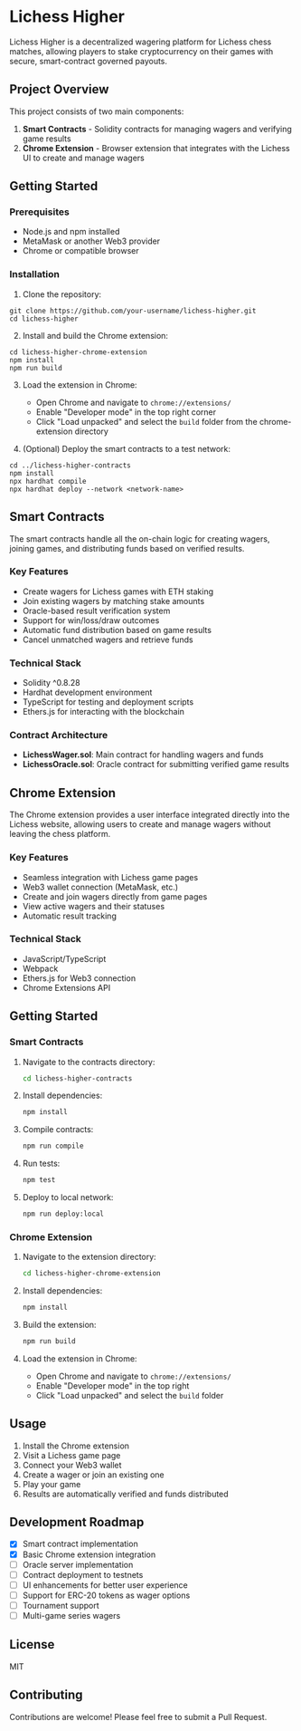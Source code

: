 # Lichess Higher

Lichess Higher is a decentralized wagering platform for Lichess chess matches, allowing players to stake cryptocurrency on their games with secure, smart-contract governed payouts.

## Project Overview

This project consists of two main components:

1. **Smart Contracts** - Solidity contracts for managing wagers and verifying game results
2. **Chrome Extension** - Browser extension that integrates with the Lichess UI to create and manage wagers

## Getting Started

### Prerequisites

- Node.js and npm installed
- MetaMask or another Web3 provider
- Chrome or compatible browser

### Installation

1. Clone the repository:
```
git clone https://github.com/your-username/lichess-higher.git
cd lichess-higher
```

2. Install and build the Chrome extension:
```
cd lichess-higher-chrome-extension
npm install
npm run build
```

3. Load the extension in Chrome:
   - Open Chrome and navigate to `chrome://extensions/`
   - Enable "Developer mode" in the top right corner
   - Click "Load unpacked" and select the `build` folder from the chrome-extension directory

4. (Optional) Deploy the smart contracts to a test network:
```
cd ../lichess-higher-contracts
npm install
npx hardhat compile
npx hardhat deploy --network <network-name>
```

## Smart Contracts

The smart contracts handle all the on-chain logic for creating wagers, joining games, and distributing funds based on verified results.

### Key Features

- Create wagers for Lichess games with ETH staking
- Join existing wagers by matching stake amounts
- Oracle-based result verification system
- Support for win/loss/draw outcomes
- Automatic fund distribution based on game results
- Cancel unmatched wagers and retrieve funds

### Technical Stack

- Solidity ^0.8.28
- Hardhat development environment
- TypeScript for testing and deployment scripts
- Ethers.js for interacting with the blockchain

### Contract Architecture

- **LichessWager.sol**: Main contract for handling wagers and funds
- **LichessOracle.sol**: Oracle contract for submitting verified game results

## Chrome Extension

The Chrome extension provides a user interface integrated directly into the Lichess website, allowing users to create and manage wagers without leaving the chess platform.

### Key Features

- Seamless integration with Lichess game pages
- Web3 wallet connection (MetaMask, etc.)
- Create and join wagers directly from game pages
- View active wagers and their statuses
- Automatic result tracking

### Technical Stack

- JavaScript/TypeScript
- Webpack
- Ethers.js for Web3 connection
- Chrome Extensions API

## Getting Started

### Smart Contracts

1. Navigate to the contracts directory:
   ```bash
   cd lichess-higher-contracts
   ```

2. Install dependencies:
   ```bash
   npm install
   ```

3. Compile contracts:
   ```bash
   npm run compile
   ```

4. Run tests:
   ```bash
   npm test
   ```

5. Deploy to local network:
   ```bash
   npm run deploy:local
   ```

### Chrome Extension

1. Navigate to the extension directory:
   ```bash
   cd lichess-higher-chrome-extension
   ```

2. Install dependencies:
   ```bash
   npm install
   ```

3. Build the extension:
   ```bash
   npm run build
   ```

4. Load the extension in Chrome:
   - Open Chrome and navigate to `chrome://extensions/`
   - Enable "Developer mode" in the top right
   - Click "Load unpacked" and select the `build` folder

## Usage

1. Install the Chrome extension
2. Visit a Lichess game page
3. Connect your Web3 wallet
4. Create a wager or join an existing one
5. Play your game
6. Results are automatically verified and funds distributed

## Development Roadmap

- [x] Smart contract implementation
- [x] Basic Chrome extension integration
- [ ] Oracle server implementation
- [ ] Contract deployment to testnets
- [ ] UI enhancements for better user experience
- [ ] Support for ERC-20 tokens as wager options
- [ ] Tournament support
- [ ] Multi-game series wagers

## License

MIT

## Contributing

Contributions are welcome! Please feel free to submit a Pull Request.
